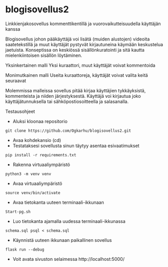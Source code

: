 # blogisovellus2
Linkkienjakosovellus kommenttikentillä ja vuorovaikutteisuudella käyttäjän kanssa 

Blogisovellus johon pääkäyttäjä voi lisätä (muiden alustojen) videoita saatetekstillä ja muut käyttäjät pystyvät kirjautuneina käymään keskustelua jaetuista. Konseptissa on keskiössä sisällönkuratointi ja sitä kautta mielenkiintoisen sisällön löytäminen.

Yksinkertainen malli Yksi kuraattori, muut käyttäjät voivat kommentoida

Monimutkainen malli Useita kuraattoreja, käyttäjät voivat valita keitä seuraavat

Molemmissa malleissa sovellus pitää kirjaa käyttäjien tykkäyksistä, kommenteista ja niiden järjestyksestä. Käyttäjä voi kirjautua joko käyttäjätunnuksella tai sähköpostiosoitteella ja salasanalla.

Testausohjeet


- Aluksi kloonaa repositorio 
```
git clone https://github.com/Ogkarhu/blogisovellus2.git
```
- Avaa kohdekansio (cd)
- Testataksesi sovellusta sinun täytyy asentaa esivaatimukset 
```
pip install -r requirements.txt
```
- Rakenna virtuaaliympäristö 
```
python3 -m venv venv
```
- Avaa virtuaaliympäristö 
```
source venv/bin/activate
```
- Avaa tietokanta uuteen terminaali-ikkunaan 
```
Start-pg.sh
```
- Luo tietokanta ajamalla uudessa terminaali-ikkunassa 
```
schema.sql psql < schema.sql
```
- Käynnistä uuteen ikkunaan paikallinen sovellus 
```
flask run --debug
```
- Voit avata sivuston selaimessa http://localhost:5000/
